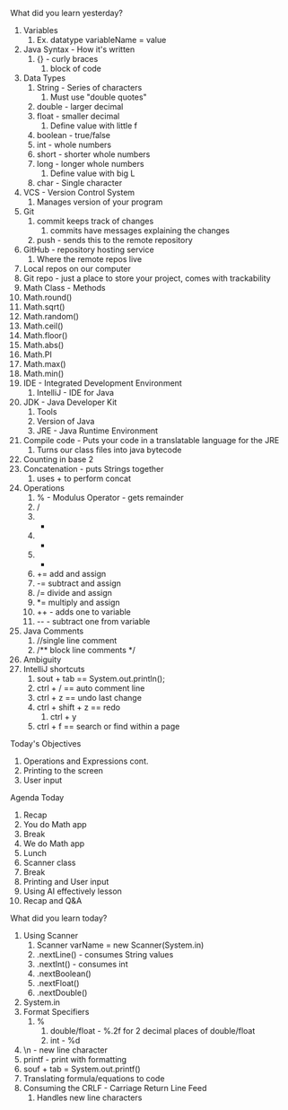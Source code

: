 What did you learn yesterday?


1. Variables
   1. Ex. datatype variableName = value
2. Java Syntax - How it's written
   1. {} - curly braces
      1. block of code
3. Data Types
   1. String - Series of characters
      1. Must use "double quotes"
   2. double - larger decimal
   3. float - smaller decimal 
      1. Define value with little f
   4. boolean - true/false
   5. int - whole numbers
   6. short - shorter whole numbers
   7. long - longer whole numbers
      1. Define value with big L
   8. char - Single character
4. VCS - Version Control System
   1. Manages version of your program
5. Git
   1. commit keeps track of changes
      1. commits have messages explaining the changes
   2. push - sends this to the remote repository
6. GitHub - repository hosting service
   1. Where the remote repos live
7. Local repos on our computer
8. Git repo - just a place to store your project, comes with trackability 
9.  Math Class - Methods
   1. Math.round()
   2. Math.sqrt()
   3. Math.random()
   4. Math.ceil()
   5. Math.floor()
   6. Math.abs()
   7. Math.PI
   8. Math.max()
   9. Math.min()
10. IDE - Integrated Development Environment 
    1.  IntelliJ - IDE for Java
11. JDK - Java Developer Kit
    1.  Tools
    2.  Version of Java
    3.  JRE - Java Runtime Environment
12. Compile code - Puts your code in a translatable language for the JRE
    1.  Turns our class files into java bytecode
13. Counting in base 2
14. Concatenation - puts Strings together
    1.  uses + to perform concat
15. Operations
     1. % - Modulus Operator - gets remainder
     2. /
     3. -
     4. *
     5. +
     6. += add and assign
     7. -= subtract and assign
     8. /= divide and assign
     9. *= multiply and assign
     10. ++ - adds one to variable
     11. -- - subtract one from variable
16. Java Comments
    1.  //single line comment
    2.  /** block line comments */
17. Ambiguity
18. IntelliJ shortcuts
    1.  sout + tab == System.out.println();
    2.  ctrl + / == auto comment line
    3.  ctrl + z == undo last change
    4.  ctrl + shift + z == redo
        1.  ctrl + y
    5.  ctrl + f == search or find within a page

Today's Objectives

1. Operations and Expressions cont.
2. Printing to the screen
3. User input

Agenda Today

1. Recap
2. You do Math app
3. Break
4. We do Math app
5. Lunch
6. Scanner class
7. Break
8. Printing and User input 
9. Using AI effectively lesson
10. Recap and Q&A

What did you learn today?

1. Using Scanner
   1. Scanner varName = new Scanner(System.in)
   2. .nextLine() - consumes String values
   3. .nextInt() - consumes int
   4. .nextBoolean()
   5. .nextFloat()
   6. .nextDouble()
2. System.in
3. Format Specifiers
   1. %
      1. double/float - %.2f for 2 decimal places of double/float
      2. int - %d 
4. \n - new line character
5. printf - print with formatting
6. souf + tab = System.out.printf()
7. Translating formula/equations to code
8. Consuming the CRLF - Carriage Return Line Feed
   1. Handles new line characters
